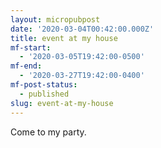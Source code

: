 ```yaml
---
layout: micropubpost
date: '2020-03-04T00:42:00.000Z'
title: event at my house
mf-start:
  - '2020-03-05T19:42:00-0500'
mf-end:
  - '2020-03-27T19:42:00-0400'
mf-post-status:
  - published
slug: event-at-my-house
---
```

Come to my party.
